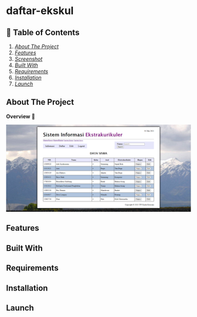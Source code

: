 # daftar-ekskul

## :triangular_flag_on_post: Table of Contents
1. _[About The Project](#about-the-project)_
2. _[Features](#features)_
3. _[Screenshot](#screenshot)_
4. _[Built With](#built-with)_
5. _[Requirements](#requirements)_
6. _[Installation](#installation)_
7. _[Launch](#launch)_

## About The Project
**Overview** :rainbow:
<p align="">
  <img src="./ss.png">
</p>

## Features 
## Built With 
## Requirements 
## Installation 
## Launch 
